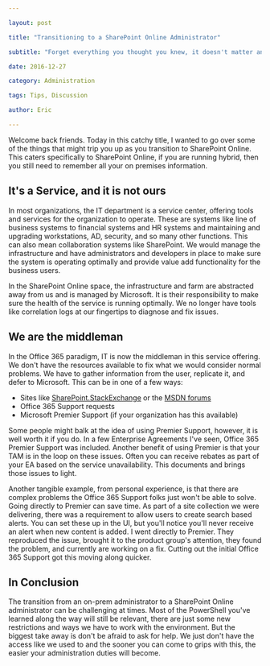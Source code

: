 ```yaml
---

layout: post

title: "Transitioning to a SharePoint Online Administrator"

subtitle: "Forget everything you thought you knew, it doesn't matter anymore"

date: 2016-12-27

category: Administration

tags: Tips, Discussion

author: Eric

---
```


Welcome back friends. Today in this catchy title, I wanted to go over some of the things that might trip you up as you transition to SharePoint Online. This caters specifically to SharePoint Online, if you are running hybrid, then you still need to remember all your on premises information.

## It's a Service, and it is not ours

In most organizations, the IT department is a service center, offering tools and services for the organization to operate. These are systems like line of business systems to financial systems and HR systems and maintaining and upgrading workstations, AD, security, and so many other functions. This can also mean collaboration systems like SharePoint. We would manage the infrastructure and have administrators and developers in place to make sure the system is operating optimally and provide value add functionality for the business users.

In the SharePoint Online space, the infrastructure and farm are abstracted away from us and is managed by Microsoft. It is their responsibility to make sure the health of the service is running optimally. We no longer have tools like correlation logs at our fingertips to diagnose and fix issues.

## We are the middleman

In the Office 365 paradigm, IT is now the middleman in this service offering. We don't have the resources available to fix what we would consider normal problems. We have to gather information from the user, replicate it, and defer to Microsoft. This can be in one of a few ways:

 * Sites like [SharePoint.StackExchange](http://sharepoint.stackexchange.com) or the [MSDN forums](https://social.msdn.microsoft.com/Forums/en-US/home?forum=sharepointgeneral)
 * Office 365 Support requests
 * Microsoft Premier Support (if your organization has this available)  
 
 Some people might balk at the idea of using Premier Support, however, it is well worth it if you do. In a few Enterprise Agreements I've seen, Office 365 Premier Support was included. Another benefit of using Premier is that your TAM is in the loop on these issues. Often you can receive rebates as part of your EA based on the service unavailability. This documents and brings those issues to light. 
 
 Another tangible example, from personal experience, is that there are complex problems the Office 365 Support folks just won't be able to solve. Going directly to Premier can save time. As part of a site collection we were delivering, there was a requirement to allow users to create search based alerts. You can set these up in the UI, but you'll notice you'll never receive an alert when new content is added. I went directly to Premier. They reproduced the issue, brought it to the product group's attention, they found the problem, and currently are working on a fix. Cutting out the initial Office 365 Support got this moving along quicker.
 
 ## In Conclusion
 
 The transition from an on-prem administrator to a SharePoint Online administrator can be challenging at times. Most of the PowerShell you've learned along the way will still be relevant, there are just some new restrictions and ways we have to work with the environment. But the biggest take away is don't be afraid to ask for help. We just don't have the access like we used to and the sooner you can come to grips with this, the easier your administration duties will become.
